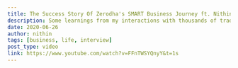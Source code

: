 ```yaml
---
title: The Success Story Of Zerodha's SMART Business Journey ft. Nithin Kamath | The Ranveer Show
description: Some learnings from my interactions with thousands of traders over the years and my own successes and failures.
date: 2020-06-26
author: nithin
tags: [business, life, interview]
post_type: video
link: https://www.youtube.com/watch?v=FFnTWSYQnyY&t=1s
---
```

